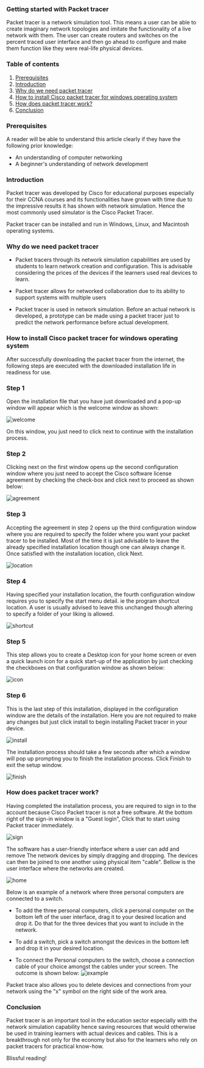 ### Getting started with Packet tracer

Packet tracer is a network simulation tool. This means a user can be able to create imaginary network topologies and imitate the functionality of a live network with them. The user can create routers and switches on the percent traced user interface and then go ahead to configure and make them function like they were real-life physical devices.

### Table of contents
1. [Prerequisites](#prerequisites)
2. [Introduction](#introduction)
3. [Why do we need packet tracer](#why-do-we-need-packet-tracer)
4. [How to install  Cisco packet tracer for windows operating system](#how-to-install-cisco-packet-tracer-for-windows-operating-system)
5. [How does packet tracer work?](#how-does-packet-tracer-work)
6. [Conclusion](#conclusion)

### Prerequisites
A reader will be able to understand this article clearly if they have the following prior  knowledge:
- An understanding of computer networking
- A beginner's  understanding of network development

### Introduction
Packet tracer was developed by Cisco for educational purposes especially for their CCNA courses and its functionalities have grown with time due to the impressive results it has shown with network simulation. Hence the most commonly used simulator is the Cisco Packet Tracer.

Packet tracer can be installed and run in Windows, Linux, and Macintosh operating systems.


### Why do we need packet tracer

- Packet tracers through its network simulation capabilities are used by students to learn network creation and configuration. This is advisable considering the prices of the devices if the learners used real devices to learn.

- Packet tracer allows for networked collaboration due to its ability to support systems with multiple users

- Packet tracer is used in network simulation. Before an actual network is developed, a prototype can be made using a packet tracer just to predict the network performance before actual development.

### How to install  Cisco packet tracer for windows operating system
After successfully downloading the packet tracer from the internet, the following steps are executed with the downloaded installation life in readiness for use.

### Step 1

Open the installation file that you have just downloaded and a pop-up window will appear which is the welcome window as shown:

![welcome](/engineering-education/packet-tracer/welcome.png)

On this window, you just need to click next to continue with the installation process.
### Step 2
Clicking next on the first window opens up the second configuration window where you just need to accept the Cisco software license agreement by checking the check-box and click next to proceed as shown below:

![agreement](/engineering-education/packet-tracer/agreement.png)

### Step 3
Accepting the agreement in step 2 opens up the third configuration window where you are required to specify the folder where you want your packet tracer to be installed. Most of the time it is just advisable to leave the already specified installation location though one can always change it. Once satisfied with the installation location, click Next.

![location](/engineering-education/packet-tracer/location.png)

### Step 4

Having specified your installation location, the fourth configuration window requires you to specify the start menu detail. ie the program shortcut location. A user is usually advised to leave this unchanged though altering to specify a folder of your liking is allowed.

![shortcut](/engineering-education/packet-tracer/shortcut.png)


### Step 5

This step allows you to create a Desktop icon for your home screen or even a quick launch icon for a quick start-up of the application by just checking the checkboxes on that configuration window as shown below:

![icon](/engineering-education/packet-tracer/icon.png)

### Step 6
This is the last step of this installation, displayed in the configuration window are the details of the installation. Here you are not required to make any changes but just click install to begin installing Packet tracer in your device.

![install](/engineering-education/packet-tracer/install.png)

The installation process should take a few seconds after which a window will pop up prompting you to finish the installation process. Click Finish to exit the setup window.

![finish](/engineering-education/packet-tracer/finish.png)

### How does packet tracer work?

Having completed the installation process, you are required to sign in to the account because Cisco Packet tracer is not a free software. At the bottom right of the sign-in window is a "Guest login", Click that to start using Packet tracer immediately.

![sign](/engineering-education/packet-tracer/sign.png)

The software has a user-friendly interface where a user can add and remove The network devices by simply dragging and dropping. The devices can then be joined to one another using physical item "cable".
Bellow is the user interface where the networks are created.

![home](/engineering-education/packet-tracer/home.png)

Below is an example of a network where three personal computers are connected to a switch. 
- To add the three personal computers, click a personal computer on the bottom left of the user interface, drag it to your desired location and drop it.
Do that for the three devices that you want to include in the network.

- To add a switch, pick a switch amongst the devices in the bottom left and drop it in your desired location.
- To connect the Personal computers to the switch, choose a connection cable of your choice amongst the cables under your screen.
The outcome is shown below:
![example](/engineering-education/packet-tracer/exa.png)

Packet trace also allows you to delete devices and connections from your network using the "x" symbol on the right side of the work area.

### Conclusion

Packet tracer is an important tool in the education sector especially with the network simulation capability hence saving resources that would otherwise be used in training learners with actual devices and cables. This is a breakthrough not only for the economy but also for the learners who rely on packet tracers for practical know-how.

Blissful reading!
